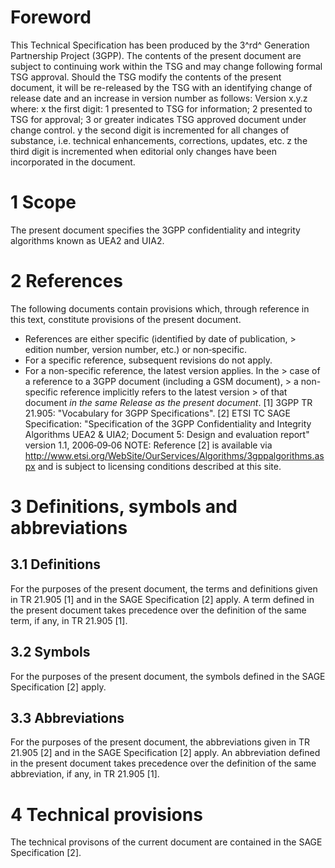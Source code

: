 # Foreword
This Technical Specification has been produced by the 3^rd^ Generation
Partnership Project (3GPP).
The contents of the present document are subject to continuing work within the
TSG and may change following formal TSG approval. Should the TSG modify the
contents of the present document, it will be re-released by the TSG with an
identifying change of release date and an increase in version number as
follows:
Version x.y.z
where:
x the first digit:
1 presented to TSG for information;
2 presented to TSG for approval;
3 or greater indicates TSG approved document under change control.
y the second digit is incremented for all changes of substance, i.e. technical
enhancements, corrections, updates, etc.
z the third digit is incremented when editorial only changes have been
incorporated in the document.
# 1 Scope
The present document specifies the 3GPP confidentiality and integrity
algorithms known as UEA2 and UIA2.
# 2 References
The following documents contain provisions which, through reference in this
text, constitute provisions of the present document.
  * References are either specific (identified by date of publication, > edition number, version number, etc.) or non‑specific.
  * For a specific reference, subsequent revisions do not apply.
  * For a non-specific reference, the latest version applies. In the > case of a reference to a 3GPP document (including a GSM document), > a non-specific reference implicitly refers to the latest version > of that document _in the same Release as the present document_.
[1] 3GPP TR 21.905: \"Vocabulary for 3GPP Specifications\".
[2] ETSI TC SAGE Specification: \"Specification of the 3GPP Confidentiality
and Integrity Algorithms UEA2 & UIA2; Document 5: Design and evaluation
report\" version 1.1, 2006‑09‑06
NOTE: Reference [2] is available via
http://www.etsi.org/WebSite/OurServices/Algorithms/3gppalgorithms.aspx and is
subject to licensing conditions described at this site.
# 3 Definitions, symbols and abbreviations
## 3.1 Definitions
For the purposes of the present document, the terms and definitions given in
TR 21.905 [1] and in the SAGE Specification [2] apply. A term defined in the
present document takes precedence over the definition of the same term, if
any, in TR 21.905 [1].
## 3.2 Symbols
For the purposes of the present document, the symbols defined in the SAGE
Specification [2] apply.
## 3.3 Abbreviations
For the purposes of the present document, the abbreviations given in TR 21.905
[2] and in the SAGE Specification [2] apply. An abbreviation defined in the
present document takes precedence over the definition of the same
abbreviation, if any, in TR 21.905 [1].
# 4 Technical provisions
The technical provisons of the current document are contained in the SAGE
Specification [2].
#
